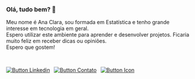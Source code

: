 ### Olá, tudo bem? 👋
Meu nome é Ana Clara, sou formada em Estatística e tenho grande interesse em tecnologia em geral. <br />
Espero utilizar este ambiente para aprender e desenvolver projetos. Ficaria muito feliz em receber dicas ou opiniões.<br />
Espero que gostem! <br />




<br>

[![Button Linkedin]][Link1] 
[![Button Contato]][Link2] 
[![Button Icon]][Link3] 

<br>


[Button Linkedin]: https://img.shields.io/badge/Linkedin-0e76a8?style=for-the-badge
[Button Contato]: https://img.shields.io/badge/Contato-0e76a8?style=for-the-badge
[Button Icon]: https://img.shields.io/badge/Download%20CV-37a779?style=for-the-badge&logoColor=white&logo=DocuSign

[Link1]: https://www.linkedin.com/in/ana-clara-estevam-17290a1b8/
[Link2]: mailto:anaclaraepereira@gmail.com.br
[Link3]: https://drive.google.com/file/d/1Bt9j51cXTYex9jyMI0My9Jlib_8B74l1/view?usp=sharing
